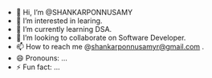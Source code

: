 - 👋 Hi, I’m @SHANKARPONNUSAMY
- 👀 I’m interested in learing.
- 🌱 I’m currently learning DSA.
- 💞️ I’m looking to collaborate on Software Developer.
- 📫 How to reach me @shankarponnusamyr@gmail.com .
- 😄 Pronouns: ...
- ⚡ Fun fact: ...																																																																																												
<!---
SHANKARPONNUSAMY/SHANKARPONNUSAMY is a ✨ special ✨ repository because its `README.md` (this file) appears on your GitHub profile.
You can click the Preview link to take a look at your changes.
--->
